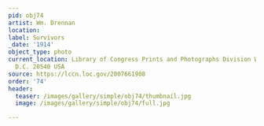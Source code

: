 ```yaml
---
pid: obj74
artist: Wm. Drennan
location:
label: Survivors
_date: '1914'
object_type: photo
current_location: Library of Congress Prints and Photographs Division Washington,
  D.C. 20540 USA
source: https://lccn.loc.gov/2007661908
order: '74'
header:
  teaser: /images/gallery/simple/obj74/thumbnail.jpg
  image: /images/gallery/simple/obj74/full.jpg

---
```


